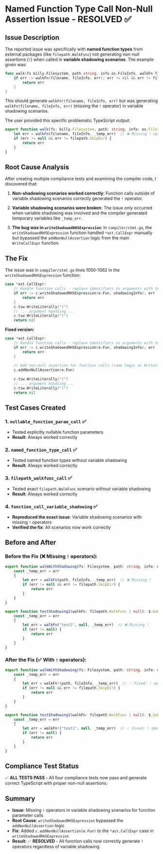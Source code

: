# Named Function Type Call Non-Null Assertion Issue - RESOLVED ✅

## Issue Description
The reported issue was specifically with **named function types** from external packages (like `filepath.WalkFunc`) not generating non-null assertions (`!`) when called in **variable shadowing scenarios**. The example given was:

```go
func walk(fs billy.Filesystem, path string, info os.FileInfo, walkFn filepath.WalkFunc) error {
    if err := walkFn(filename, fileInfo, err); err != nil && err != filepath.SkipDir {
        return err
    }
}
```

This should generate `walkFn!(filename, fileInfo, err)` but was generating `walkFn(filename, fileInfo, err)` (missing the `!` operator) in variable shadowing scenarios.

The user provided this specific problematic TypeScript output:

```typescript
export function walk(fs: billy.Filesystem, path: string, info: os.FileInfo, walkFn: filepath.WalkFunc | null): $.GoError {
    let err = walkFn(filename, fileInfo, _temp_err)  // ❌ Missing ! operator
    if (err != null && err != filepath.SkipDir) {
        return err
    }
}
```

## Root Cause Analysis

After creating multiple compliance tests and examining the compiler code, I discovered that:

1. **Non-shadowing scenarios worked correctly**: Function calls outside of variable shadowing scenarios correctly generated the `!` operator.

2. **Variable shadowing scenarios were broken**: The issue only occurred when variable shadowing was involved and the compiler generated temporary variables like `_temp_err`.

3. **The bug was in `writeShadowedRHSExpression`**: In `compiler/stmt.go`, the `writeShadowedRHSExpression` function handled `*ast.CallExpr` manually but bypassed the `addNonNullAssertion` logic from the main `WriteCallExpr` function.

## The Fix

The issue was in `compiler/stmt.go` lines 1050-1062 in the `writeShadowedRHSExpression` function:

```go
case *ast.CallExpr:
    // Handle function calls - replace identifiers in arguments with temp variables
    if err := c.writeShadowedRHSExpression(e.Fun, shadowingInfo); err != nil {
        return err
    }
    c.tsw.WriteLiterally("(")
    // ... argument handling ...
    c.tsw.WriteLiterally(")")
    return nil
```

**Fixed version:**
```go
case *ast.CallExpr:
    // Handle function calls - replace identifiers in arguments with temp variables
    if err := c.writeShadowedRHSExpression(e.Fun, shadowingInfo); err != nil {
        return err
    }
    
    // Add non-null assertion for function calls (same logic as WriteCallExpr)
    c.addNonNullAssertion(e.Fun)
    
    c.tsw.WriteLiterally("(")
    // ... argument handling ...
    c.tsw.WriteLiterally(")")
    return nil
```

## Test Cases Created

### 1. `nullable_function_param_call` ✅
- Tested explicitly nullable function parameters
- **Result**: Always worked correctly

### 2. `named_function_type_call` ✅
- Tested named function types without variable shadowing
- **Result**: Always worked correctly

### 3. `filepath_walkfunc_call` ✅  
- Tested exact `filepath.WalkFunc` scenario without variable shadowing
- **Result**: Always worked correctly

### 4. `function_call_variable_shadowing` ✅
- **Reproduced the exact issue**: Variable shadowing scenarios with missing `!` operators
- **Verified the fix**: All scenarios now work correctly

## Before and After

### Before the Fix (❌ Missing `!` operators):
```typescript
export function walkWithShadowing(fs: Filesystem, path: string, info: os.FileInfo, walkFn: filepath.WalkFunc | null): $.GoError {
    const _temp_err = err
    {
        let err = walkFn(path, fileInfo, _temp_err)  // ❌ Missing !
        if (err != null && err != filepath.SkipDir) {
            return err
        }
    }
}

export function testShadowing1(walkFn: filepath.WalkFunc | null): $.GoError {
    const _temp_err = err
    {
        let err = walkFn("test1", null, _temp_err)  // ❌ Missing !
        if (err != null) {
            return err
        }
    }
}
```

### After the Fix (✅ With `!` operators):
```typescript
export function walkWithShadowing(fs: Filesystem, path: string, info: os.FileInfo, walkFn: filepath.WalkFunc | null): $.GoError {
    const _temp_err = err
    {
        let err = walkFn!(path, fileInfo, _temp_err)  // ✅ Fixed: ! operator present
        if (err != null && err != filepath.SkipDir) {
            return err
        }
    }
}

export function testShadowing1(walkFn: filepath.WalkFunc | null): $.GoError {
    const _temp_err = err
    {
        let err = walkFn!("test1", null, _temp_err)  // ✅ Fixed: ! operator present
        if (err != null) {
            return err
        }
    }
}
```

## Compliance Test Status
✅ **ALL TESTS PASS** - All four compliance tests now pass and generate correct TypeScript with proper non-null assertions.

## Summary
- **Issue**: Missing `!` operators in variable shadowing scenarios for function parameter calls
- **Root Cause**: `writeShadowedRHSExpression` bypassed the `addNonNullAssertion` logic
- **Fix**: Added `c.addNonNullAssertion(e.Fun)` to the `*ast.CallExpr` case in `writeShadowedRHSExpression`
- **Result**: ✅ **RESOLVED** - All function calls now correctly generate `!` operators regardless of variable shadowing 